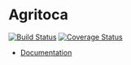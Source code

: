 # Agritoca

[![Build Status](https://travis-ci.com/mdmundo/agritoca-api.svg?token=zfA4xNhjqqTDRjuKoYwd&branch=master)](https://travis-ci.com/mdmundo/agritoca-api) [![Coverage Status](https://coveralls.io/repos/github/mdmundo/agritoca-api/badge.svg?t=9Ll4xC)](https://coveralls.io/github/mdmundo/agritoca-api&service=github)

- [Documentation](https://documenter.getpostman.com/view/11086441/TVRrUj9u)
